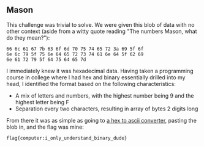 ## Mason
This challenge was trivial to solve. We were given this blob of data with no other context (aside from a witty quote reading "The numbers Mason, what do they mean?"):  

    66 6c 61 67 7b 63 6f 6d 70 75 74 65 72 3a 69 5f 6f
    6e 6c 79 5f 75 6e 64 65 72 73 74 61 6e 64 5f 62 69
    6e 61 72 79 5f 64 75 64 65 7d
    
I immediately knew it was hexadecimal data. Having taken a programming course in college where I had hex and binary essentially drilled into my head, I identified the format based on the following characteristics:
- A mix of letters and numbers, with the highest number being 9 and the highest letter being F
- Separation every two characters, resulting in array of bytes 2 digits long
    
From there it was as simple as going to [a hex to ascii converter](https://www.rapidtables.com/convert/number/hex-to-ascii.html), pasting the blob in, and the flag was mine:

    flag{computer:i_only_understand_binary_dude}
